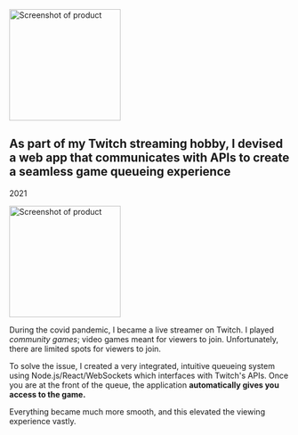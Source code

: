 <img class="figure figure-epjb figure-non-main" aria-hidden="true" src="{{ '/assets/gtgg-screenshot.png' | url }}" width="200" alt="Screenshot of product" />

## As part of my Twitch streaming hobby, I devised a web app that communicates with APIs to create a seamless game queueing experience

<p class="meta">2021</p>

<img class="figure figure-epjb figure-main" src="{{ '/assets/gtgg-screenshot.png' | url }}" width="200" alt="Screenshot of product" />

During the covid pandemic, I became a live streamer on Twitch. I played _community games_; video games meant for viewers to join. Unfortunately, there are limited spots for viewers to join.

To solve the issue, I created a very integrated, intuitive queueing system using Node.js/React/WebSockets which interfaces with Twitch's APIs. Once you are at the front of the queue, the application **automatically gives you access to the game.**

Everything became much more smooth, and this elevated the viewing experience vastly. <br style="clear:left" />
